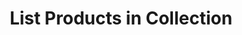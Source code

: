 ---
title: List Products in Collection
type: endpoint
category: 639ba2628407100061f5faac
slug: list-products-in-collection
parentDoc: 639ba2658407100061f5faba
hidden: false
order: 3
---